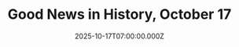 ---
title: "Good News in History, October 17"
date: 2025-10-17T07:00:00.000Z
category: Human Kindness
externalLink: "https://www.goodnewsnetwork.org/events061017/"
image: ""
excerpt: "165 years ago today, the Open Championship, also known as the British Open, was first played in Scotland, at the Prestwick Golf Club in Ayrshire. The oldest golf tournament in the world, and one of the four prestigious majors, it rotates between a select group of coastal UK golf courses. READ more about its history… (1860) […] The post Good…"
---